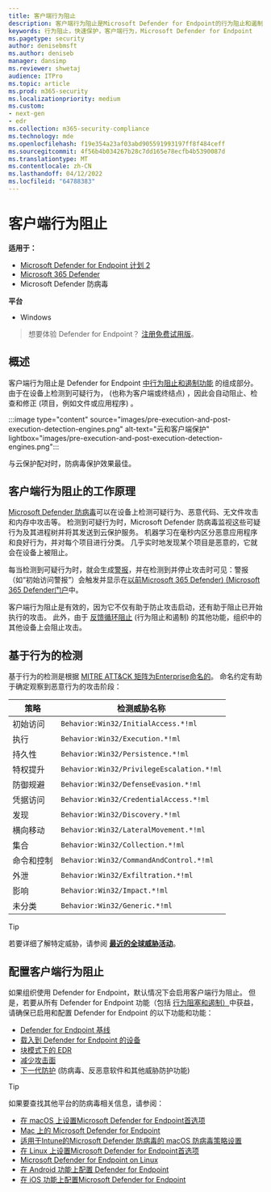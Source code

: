 ```yaml
---
title: 客户端行为阻止
description: 客户端行为阻止是Microsoft Defender for Endpoint的行为阻止和遏制功能的一部分
keywords: 行为阻止，快速保护，客户端行为，Microsoft Defender for Endpoint
ms.pagetype: security
author: denisebmsft
ms.author: deniseb
manager: dansimp
ms.reviewer: shwetaj
audience: ITPro
ms.topic: article
ms.prod: m365-security
ms.localizationpriority: medium
ms.custom:
- next-gen
- edr
ms.collection: m365-security-compliance
ms.technology: mde
ms.openlocfilehash: f19e354a23af03abd905591993197ff8f484ceff
ms.sourcegitcommit: 4f56b4b034267b28c7dd165e78ecfb4b5390087d
ms.translationtype: MT
ms.contentlocale: zh-CN
ms.lasthandoff: 04/12/2022
ms.locfileid: "64788383"
---
```

# <a name="client-behavioral-blocking"></a>客户端行为阻止

**适用于：**
- [Microsoft Defender for Endpoint 计划 2](https://go.microsoft.com/fwlink/p/?linkid=2154037)
- [Microsoft 365 Defender](https://go.microsoft.com/fwlink/?linkid=2118804)
- Microsoft Defender 防病毒

**平台**
- Windows

> 想要体验 Defender for Endpoint？ [注册免费试用版](https://signup.microsoft.com/create-account/signup?products=7f379fee-c4f9-4278-b0a1-e4c8c2fcdf7e&ru=https://aka.ms/MDEp2OpenTrial?ocid=docs-wdatp-assignaccess-abovefoldlink)。

## <a name="overview"></a>概述

客户端行为阻止是 Defender for Endpoint [中行为阻止和遏制功能](behavioral-blocking-containment.md) 的组成部分。 由于在设备上检测到可疑行为， (也称为客户端或终结点) ，因此会自动阻止、检查和修正 (项目，例如文件或应用程序) 。

:::image type="content" source="images/pre-execution-and-post-execution-detection-engines.png" alt-text="云和客户端保护" lightbox="images/pre-execution-and-post-execution-detection-engines.png":::

与云保护配对时，防病毒保护效果最佳。

## <a name="how-client-behavioral-blocking-works"></a>客户端行为阻止的工作原理

[Microsoft Defender 防病毒](microsoft-defender-antivirus-in-windows-10.md)可以在设备上检测可疑行为、恶意代码、无文件攻击和内存中攻击等。 检测到可疑行为时，Microsoft Defender 防病毒监视这些可疑行为及其进程树并将其发送到云保护服务。 机器学习在毫秒内区分恶意应用程序和良好行为，并对每个项目进行分类。 几乎实时地发现某个项目是恶意的，它就会在设备上被阻止。

每当检测到可疑行为时，就会生成[警报](alerts-queue.md)，并在检测到并停止攻击时可见：警报（如“初始访问警报”）会触发并显示在[以前Microsoft 365 Defender)  (Microsoft 365 Defender门户](/microsoft-365/security/defender/microsoft-365-defender)中。

客户端行为阻止是有效的，因为它不仅有助于防止攻击启动，还有助于阻止已开始执行的攻击。 此外，由于 [反馈循环阻止](feedback-loop-blocking.md) (行为阻止和遏制) 的其他功能，组织中的其他设备上会阻止攻击。

## <a name="behavior-based-detections"></a>基于行为的检测

基于行为的检测是根据 [MITRE ATT&CK 矩阵为Enterprise命名的](https://attack.mitre.org/matrices/enterprise)。 命名约定有助于确定观察到恶意行为的攻击阶段：

|策略|检测威胁名称|
|---|---|
|初始访问|`Behavior:Win32/InitialAccess.*!ml`|
|执行|`Behavior:Win32/Execution.*!ml`|
|持久性|`Behavior:Win32/Persistence.*!ml`|
|特权提升|`Behavior:Win32/PrivilegeEscalation.*!ml`|
|防御规避|`Behavior:Win32/DefenseEvasion.*!ml`|
|凭据访问|`Behavior:Win32/CredentialAccess.*!ml`|
|发现|`Behavior:Win32/Discovery.*!ml`|
|横向移动|`Behavior:Win32/LateralMovement.*!ml`|
|集合|`Behavior:Win32/Collection.*!ml`|
|命令和控制|`Behavior:Win32/CommandAndControl.*!ml`|
|外泄|`Behavior:Win32/Exfiltration.*!ml`|
|影响|`Behavior:Win32/Impact.*!ml`|
|未分类|`Behavior:Win32/Generic.*!ml`|

> [!TIP]
> 若要详细了解特定威胁，请参阅 **[最近的全球威胁活动](https://www.microsoft.com/wdsi/threats)**。

## <a name="configuring-client-behavioral-blocking"></a>配置客户端行为阻止

如果组织使用 Defender for Endpoint，默认情况下会启用客户端行为阻止。 但是，若要从所有 Defender for Endpoint 功能（包括 [行为阻塞和遏制）](behavioral-blocking-containment.md)中获益，请确保已启用和配置 Defender for Endpoint 的以下功能和功能：

- [Defender for Endpoint 基线](configure-machines-security-baseline.md)
- [载入到 Defender for Endpoint 的设备](onboard-configure.md)
- [块模式下的 EDR](edr-in-block-mode.md)
- [减少攻击面](attack-surface-reduction.md)
- [下一代防护](configure-microsoft-defender-antivirus-features.md) (防病毒、反恶意软件和其他威胁防护功能) 

> [!TIP]
> 如果要查找其他平台的防病毒相关信息，请参阅：
> - [在 macOS 上设置Microsoft Defender for Endpoint首选项](mac-preferences.md)
> - [Mac 上的 Microsoft Defender for Endpoint](microsoft-defender-endpoint-mac.md)
> - [适用于Intune的Microsoft Defender 防病毒的 macOS 防病毒策略设置](/mem/intune/protect/antivirus-microsoft-defender-settings-macos)
> - [在 Linux 上设置Microsoft Defender for Endpoint首选项](linux-preferences.md)
> - [Microsoft Defender for Endpoint on Linux](microsoft-defender-endpoint-linux.md)
> - [在 Android 功能上配置 Defender for Endpoint](android-configure.md)
> - [在 iOS 功能上配置Microsoft Defender for Endpoint](ios-configure-features.md)
